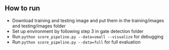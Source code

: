 ## How to run
* Download training and testing image and put them in the training/images and testing/images folder
* Set up environment by following step 3 in gate detection folder
* Run ```python score_pipeline.py --data=small --visualize``` for debugging
* Run ```python score_pipeline.py --data=full``` for full evaluation
